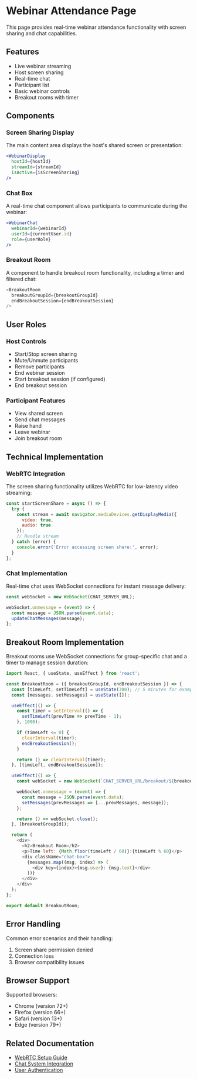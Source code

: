 # Webinar Attendance Page

This page provides real-time webinar attendance functionality with screen sharing and chat capabilities.

## Features

- Live webinar streaming
- Host screen sharing
- Real-time chat
- Participant list
- Basic webinar controls
- Breakout rooms with timer


## Components

### Screen Sharing Display

The main content area displays the host's shared screen or presentation:

```jsx
<WebinarDisplay
  hostId={hostId}
  streamId={streamId}
  isActive={isScreenSharing}
/>
```

### Chat Box

A real-time chat component allows participants to communicate during the webinar:

```jsx
<WebinarChat
  webinarId={webinarId}
  userId={currentUser.id}
  role={userRole}
/>
```

### Breakout Room

A component to handle breakout room functionality, including a timer and filtered chat:

```javascript
<BreakoutRoom
  breakoutGroupId={breakoutGroupId}
  endBreakoutSession={endBreakoutSession}
/>
```

## User Roles

### Host Controls
- Start/Stop screen sharing
- Mute/Unmute participants
- Remove participants
- End webinar session
- Start breakout session (if configured)
- End breakout session


### Participant Features
- View shared screen
- Send chat messages
- Raise hand
- Leave webinar
- Join breakout room

## Technical Implementation

### WebRTC Integration

The screen sharing functionality utilizes WebRTC for low-latency video streaming:

```javascript
const startScreenShare = async () => {
  try {
    const stream = await navigator.mediaDevices.getDisplayMedia({
      video: true,
      audio: true
    });
    // Handle stream
  } catch (error) {
    console.error('Error accessing screen share:', error);
  }
};
```

### Chat Implementation

Real-time chat uses WebSocket connections for instant message delivery:

```javascript
const webSocket = new WebSocket(CHAT_SERVER_URL);

webSocket.onmessage = (event) => {
  const message = JSON.parse(event.data);
  updateChatMessages(message);
};
```
## Breakout Room Implementation
Breakout rooms use WebSocket connections for group-specific chat and a timer to manage session duration:

```javascript
import React, { useState, useEffect } from 'react';

const BreakoutRoom = ({ breakoutGroupId, endBreakoutSession }) => {
  const [timeLeft, setTimeLeft] = useState(300); // 5 minutes for example
  const [messages, setMessages] = useState([]);

  useEffect(() => {
    const timer = setInterval(() => {
      setTimeLeft(prevTime => prevTime - 1);
    }, 1000);

    if (timeLeft <= 0) {
      clearInterval(timer);
      endBreakoutSession();
    }

    return () => clearInterval(timer);
  }, [timeLeft, endBreakoutSession]);

  useEffect(() => {
    const webSocket = new WebSocket(`CHAT_SERVER_URL/breakout/${breakoutGroupId}`);

    webSocket.onmessage = (event) => {
      const message = JSON.parse(event.data);
      setMessages(prevMessages => [...prevMessages, message]);
    };

    return () => webSocket.close();
  }, [breakoutGroupId]);

  return (
    <div>
      <h2>Breakout Room</h2>
      <p>Time left: {Math.floor(timeLeft / 60)}:{timeLeft % 60}</p>
      <div className="chat-box">
        {messages.map((msg, index) => (
          <div key={index}>{msg.user}: {msg.text}</div>
        ))}
      </div>
    </div>
  );
};

export default BreakoutRoom;
```

## Error Handling

Common error scenarios and their handling:

1. Screen share permission denied
2. Connection loss
3. Browser compatibility issues

## Browser Support

Supported browsers:
- Chrome (version 72+)
- Firefox (version 66+)
- Safari (version 13+)
- Edge (version 79+)

## Related Documentation

- [WebRTC Setup Guide](./webrtc_setup.md)
- [Chat System Integration](./chat_integration.md)
- [User Authentication](./auth.md)